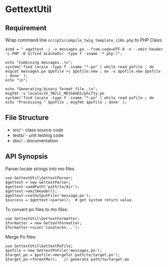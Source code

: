 GettextUtil
===========

Requirement
-----------
Wrap command line `scripts/compile_twig_template_i18n.php` to PHP Class:

    $cmd = " xgettext -j -o messages.po --from-code=UTF-8 -n --omit-header -L PHP -D $(find $cacheDir -type f -iname '*.php')";

    echo "Combining messages..\n";
    system('find locale -type f -iname "*.po" | while read pofile ; do msgcat messages.po $pofile >| $pofile.new ; mv -v $pofile.new $pofile ; done' );
    echo "\n";

    echo "Generating binary format file..\n";
    msgfmt -v locale/zh_TW/LC_MESSAGES/phifty.po
    system('find locale -type f -iname "*.po" | while read pofile ; do echo "Processing " $pofile ; msgfmt $pofile ; done' );

File Structure
--------------

- src/  - class source code
- tests/  - unit testing code
- doc/    - documentation

API Synopsis
------------
Parser locale strings into mo files

    use GettextUtil\GettextParser;
    $gettext = new GettextParser;
    $gettext->addPath('path/to/dir');
    $gettext->omitHeader();
    $gettext->setOutputFile('message.po');
    $success = $gettext->parse();  # get system return value.

To convert po files to mo files:

    use GettextUtil\GettextFormatter;
    $formatter = new GettextFormatter;
    $formatter->scan('locale/en...');

Merge Po files:

    use GettextUtil\GettextPoFile;
    $pofile = new GettextPoFile('messages.po');
    $target_po = $pofile->mergeTo('path/to/target.po');
    $target_po->formatMo();   // generate path/to/target.mo


